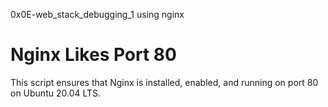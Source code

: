 0x0E-web_stack_debugging_1 using nginx
# Nginx Likes Port 80

This script ensures that Nginx is installed, enabled, and running on port 80 on Ubuntu 20.04 LTS.

